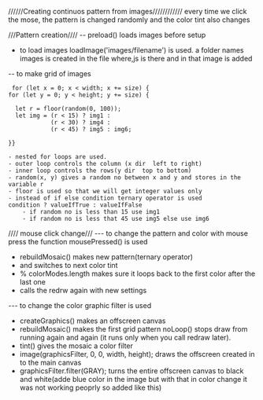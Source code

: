 //////Creating continuos pattern from images////////////
every time we click the mose, the pattern is changed randomly and the color tint also changes

///Pattern creation////
-- preload() loads images before setup
  - to load images loadImage('images/filename') is used. a folder names images is created in the file where,js is there and in that image is added

  -- to make grid of images 
    
     for (let x = 0; x < width; x += size) {
    for (let y = 0; y < height; y += size) {
   
      let r = floor(random(0, 100));
      let img = (r < 15) ? img1 :
                (r < 30) ? img4 :
                (r < 45) ? img5 : img6;

    }}

    - nested for loops are used.
    - outer loop controls the column (x dir  left to right)
    - inner loop controls the rows(y dir  top to bottom)
    - random(x, y) gives a random no between x and y and stores in the variable r
    - floor is used so that we will get integer values only
    - instead of if else condition ternary operator is used
    condition ? valueIfTrue : valueIfFalse 
        - if random no is less than 15 use img1 
        - if random no is less that 45 use img5 else use img6

//// mouse click change///
--- to change the pattern and color with mouse press the function mousePressed() is used
  - rebuildMosaic() makes new pattern(ternary operator)
  - and switches to next color tint
  - % colorModes.length makes sure it loops back to the first color after the last one
  - calls the redrw again with new settings

  --- to change the color graphic filter is used
   - createGraphics() makes an offscreen canvas
   - rebuildMosaic() makes the first grid pattern
   noLoop() stops draw from running again and again (it runs only when you call redraw later).
   - tint() gives the mosaic a color filter
   - image(graphicsFilter, 0, 0, width, height); draws the offscreen created in to the main canvas
   - graphicsFilter.filter(GRAY); turns the entire offscreen canvas to black and white(adde blue color in the image but with that in color change it was not working peoprly so added like this)
